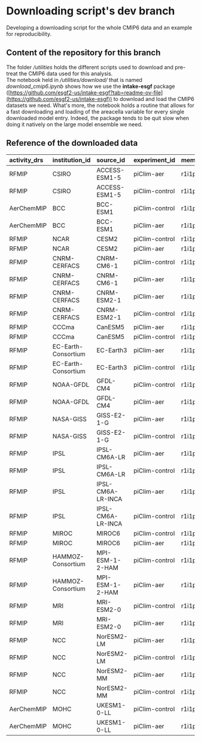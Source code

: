 # Downloading script's dev branch

Developing a downloading script for the whole CMIP6 data and an example for reproducibility.

## Content of the repository for this branch

The folder */utilities* holds the different scripts used to download and pre-treat the CMIP6 data used for this analysis.\
The notebook held in */utilities/download/* that is named *download_cmip6.ipynb* shows how we use the **intake-esgf** package ([https://github.com/esgf2-us/intake-esgf?tab=readme-ov-file](https://github.com/esgf2-us/intake-esgf)) to download and load the CMIP6 datasets we need. What's more, the notebook holds a routine that allows for a fast downloading and loading of the areacella variable for every single downloaded model entry. Indeed, the package tends to be quit slow when doing it natively on the large model ensemble we need.

## Reference of the downloaded data

| activity_drs   | institution_id      | source_id         | experiment_id   | member_id   | table_id   | grid_label   |
|:---------------|:--------------------|:------------------|:----------------|:------------|:-----------|:-------------|
| RFMIP          | CSIRO               | ACCESS-ESM1-5     | piClim-aer      | r1i1p1f1    | Amon       | gn           |
| RFMIP          | CSIRO               | ACCESS-ESM1-5     | piClim-control  | r1i1p1f1    | Amon       | gn           |
| AerChemMIP     | BCC                 | BCC-ESM1          | piClim-control  | r1i1p1f1    | Amon       | gn           |
| AerChemMIP     | BCC                 | BCC-ESM1          | piClim-aer      | r1i1p1f1    | Amon       | gn           |
| RFMIP          | NCAR                | CESM2             | piClim-control  | r1i1p1f1    | Amon       | gn           |
| RFMIP          | NCAR                | CESM2             | piClim-aer      | r1i1p1f1    | Amon       | gn           |
| RFMIP          | CNRM-CERFACS        | CNRM-CM6-1        | piClim-control  | r1i1p1f2    | Amon       | gr           |
| RFMIP          | CNRM-CERFACS        | CNRM-CM6-1        | piClim-aer      | r1i1p1f2    | Amon       | gr           |
| RFMIP          | CNRM-CERFACS        | CNRM-ESM2-1       | piClim-aer      | r1i1p1f2    | Amon       | gr           |
| RFMIP          | CNRM-CERFACS        | CNRM-ESM2-1       | piClim-control  | r1i1p1f2    | Amon       | gr           |
| RFMIP          | CCCma               | CanESM5           | piClim-aer      | r1i1p2f1    | Amon       | gn           |
| RFMIP          | CCCma               | CanESM5           | piClim-control  | r1i1p2f1    | Amon       | gn           |
| RFMIP          | EC-Earth-Consortium | EC-Earth3         | piClim-aer      | r1i1p1f1    | Amon       | gr           |
| RFMIP          | EC-Earth-Consortium | EC-Earth3         | piClim-control  | r1i1p1f1    | Amon       | gr           |
| RFMIP          | NOAA-GFDL           | GFDL-CM4          | piClim-control  | r1i1p1f1    | Amon       | gr1          |
| RFMIP          | NOAA-GFDL           | GFDL-CM4          | piClim-aer      | r1i1p1f1    | Amon       | gr1          |
| RFMIP          | NASA-GISS           | GISS-E2-1-G       | piClim-aer      | r1i1p1f1    | Amon       | gn           |
| RFMIP          | NASA-GISS           | GISS-E2-1-G       | piClim-control  | r1i1p1f1    | Amon       | gn           |
| RFMIP          | IPSL                | IPSL-CM6A-LR      | piClim-aer      | r1i1p1f1    | Amon       | gr           |
| RFMIP          | IPSL                | IPSL-CM6A-LR      | piClim-control  | r1i1p1f1    | Amon       | gr           |
| RFMIP          | IPSL                | IPSL-CM6A-LR-INCA | piClim-aer      | r1i1p1f1    | Amon       | gr           |
| RFMIP          | IPSL                | IPSL-CM6A-LR-INCA | piClim-control  | r1i1p1f1    | Amon       | gr           |
| RFMIP          | MIROC               | MIROC6            | piClim-control  | r1i1p1f1    | Amon       | gn           |
| RFMIP          | MIROC               | MIROC6            | piClim-aer      | r1i1p1f1    | Amon       | gn           |
| RFMIP          | HAMMOZ-Consortium   | MPI-ESM-1-2-HAM   | piClim-control  | r1i1p1f1    | Amon       | gn           |
| RFMIP          | HAMMOZ-Consortium   | MPI-ESM-1-2-HAM   | piClim-aer      | r1i1p1f1    | Amon       | gn           |
| RFMIP          | MRI                 | MRI-ESM2-0        | piClim-control  | r1i1p1f1    | Amon       | gn           |
| RFMIP          | MRI                 | MRI-ESM2-0        | piClim-aer      | r1i1p1f1    | Amon       | gn           |
| RFMIP          | NCC                 | NorESM2-LM        | piClim-aer      | r1i1p1f1    | Amon       | gn           |
| RFMIP          | NCC                 | NorESM2-LM        | piClim-control  | r1i1p1f1    | Amon       | gn           |
| RFMIP          | NCC                 | NorESM2-MM        | piClim-aer      | r1i1p1f1    | Amon       | gn           |
| RFMIP          | NCC                 | NorESM2-MM        | piClim-control  | r1i1p1f1    | Amon       | gn           |
| AerChemMIP     | MOHC                | UKESM1-0-LL       | piClim-control  | r1i1p1f4    | Amon       | gn           |
| AerChemMIP     | MOHC                | UKESM1-0-LL       | piClim-aer      | r1i1p1f4    | Amon       | gn           |




